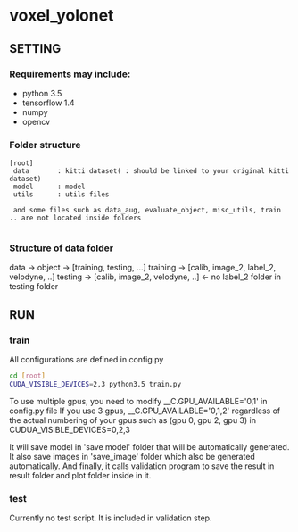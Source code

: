 # voxel_yolonet


## SETTING 

### Requirements may include:

- python 3.5
- tensorflow 1.4
- numpy
- opencv

### Folder structure
```
[root]
 data       : kitti dataset( : should be linked to your original kitti dataset)
 model      : model
 utils      : utils files
 
 and some files such as data_aug, evaluate_object, misc_utils, train .. are not located inside folders
 
```

### Structure of data folder

data -> object -> [training, testing, ...]
training -> [calib, image_2, label_2, velodyne, ..]
testing -> [calib, image_2, velodyne, ..] <- no label_2 folder in testing folder


## RUN

### train
All configurations are defined in config.py
```bash
cd [root]
CUDA_VISIBLE_DEVICES=2,3 python3.5 train.py
```
To use multiple gpus, you need to modify __C.GPU_AVAILABLE='0,1' in config.py file
If you use 3 gpus, __C.GPU_AVAILABLE='0,1,2' regardless of the actual numbering of your gpus such as (gpu 0, gpu 2, gpu 3) in CUDUA_VISIBLE_DEVICES=0,2,3

It will save model in 'save model' folder that will be automatically generated.
It also save images in 'save_image' folder which also be generated automatically.
And finally, it calls validation program to save the result in result folder and plot folder inside in it.

### test

Currently no test script.
It is included in validation step.
```
